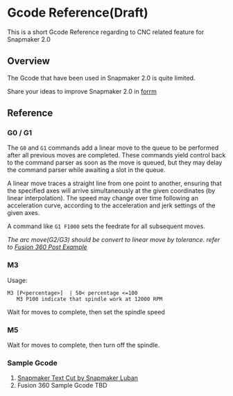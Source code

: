 # Gcode Reference(Draft)

This is a short Gcode Reference regarding to CNC related feature for Snapmaker 2.0


## Overview

The Gcode that have been used in Snapmaker 2.0 is quite limited. 

Share your ideas to improve Snapmaker 2.0 in [forrm](https://forum.snapmaker.com/c/snapmaker-20/37)


## Reference

### G0 / G1

 The `G0` and `G1` commands add a linear move to the queue to be performed after all previous moves are completed. These commands yield control back to the command parser as soon as the move is queued, but they may delay the command parser while awaiting a slot in the queue.

A linear move traces a straight line from one point to another, ensuring that the specified axes will arrive simultaneously at the given coordinates (by linear interpolation). The speed may change over time following an acceleration curve, according to the acceleration and jerk settings of the given axes.

A command like `G1 F1000` sets the feedrate for all subsequent moves.

*The arc move(G2/G3) should be convert to linear move by tolerance. refer to [Fusion 360 Post Example](./asset/snapmaker-fusion360-configuration-20180730/snapmaker.cps)*


### M3

Usage:

```
M3 [P<percentage>]  | 50< percentage <=100
   M3 P100 indicate that spindle work at 12000 RPM 
```

Wait for moves to complete, then set the spindle speed


### M5 

Wait for moves to complete, then turn off the spindle.


### Sample Gcode 

1. [Snapmaker Text Cut by Snapmaker Luban](./assets/luban_3.1.0_snapamker_text.cnc)
2. Fusion 360 Sample Gcode TBD 